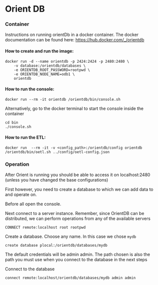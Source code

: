 # Orient DB

### Container 

Instructions on running orientDb in a docker container.
The docker documentation can be found here: https://hub.docker.com/_/orientdb

#### How to create and run the image:
```
docker run -d --name orientdb -p 2424:2424 -p 2480:2480 \
    -v database:/orientdb/databases \
    -e ORIENTDB_ROOT_PASSWORD=rootpwd \
    -e ORIENTDB_NODE_NAME=odb1 \
    orientdb
```

#### How to run the console:
```
docker run --rm -it orientdb /orientdb/bin/console.sh
```
Alternatively, go to the docker terminal to start the console inside the container
```
cd bin
./console.sh
```


#### How to run the ETL:
```
docker run  --rm -it -v <config_path>:/orientdb/config orientdb /orientdb/bin/oetl.sh ../config/oetl-config.json
```

### Operation

After Orient is running you should be able to access it on 
localhost:2480 (unless you have changed the base configurations)

First however, you need to create a database to which we can add data to and operate on.

Before all open the console.

Next connect to a server instance. Remember, since OrientDB can be distributed, we can perform operations from any of the available servers
```
CONNECT remote:localhost root rootpwd
```

Create a database. Choose any name. In this case we chose `mydb`
```
create database plocal:/orientdb/databases/mydb
```
The default credentials will be admin admin. 
The path chosen is also the path you must use when you connect to the database in the next steps

Connect to the database
```
connect remote:localhost/orientdb/databases/mydb admin admin
```